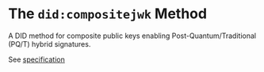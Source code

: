 # The `did:compositejwk` Method 

A DID method for composite public keys enabling Post-Quantum/Traditional (PQ/T) hybrid signatures.

See [specification](./spec.md)
